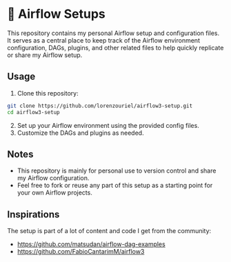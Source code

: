 # 💨 Airflow Setups
This repository contains my personal Airflow setup and configuration files. It serves as a central place to keep track of the Airflow environment configuration, DAGs, plugins, and other related files to help quickly replicate or share my Airflow setup.

## Usage
1. Clone this repository:
```bash
git clone https://github.com/lorenzouriel/airflow3-setup.git
cd airflow3-setup
```
2. Set up your Airflow environment using the provided config files.
3. Customize the DAGs and plugins as needed.

## Notes
* This repository is mainly for personal use to version control and share my Airflow configuration.
* Feel free to fork or reuse any part of this setup as a starting point for your own Airflow projects.

## Inspirations
The setup is part of a lot of content and code I get from the community:
- https://github.com/matsudan/airflow-dag-examples
- https://github.com/FabioCantarimM/airflow3
